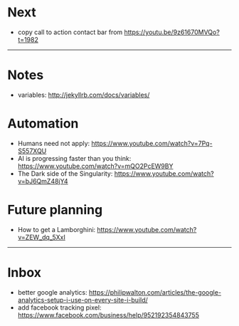 # Next

* copy call to action contact bar from https://youtu.be/9z61670MVQo?t=1982

---

# Notes

* variables: http://jekyllrb.com/docs/variables/

# Automation

* Humans need not apply: https://www.youtube.com/watch?v=7Pq-S557XQU
* AI is progressing faster than you think: https://www.youtube.com/watch?v=mQO2PcEW9BY
* The Dark side of the Singularity: https://www.youtube.com/watch?v=bJ6QmZ48jY4

# Future planning

* How to get a Lamborghini: https://www.youtube.com/watch?v=ZEW_dq_5XxI

---

# Inbox

* better google analytics: https://philipwalton.com/articles/the-google-analytics-setup-i-use-on-every-site-i-build/
* add facebook tracking pixel: https://www.facebook.com/business/help/952192354843755
